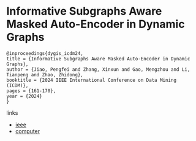 # Informative Subgraphs Aware Masked Auto-Encoder in Dynamic Graphs

```
@inproceedings{dygis_icdm24,
title = {Informative Subgraphs Aware Masked Auto-Encoder in Dynamic Graphs},
author = {Jiao, Pengfei and Zhang, Xinxun and Gao, Mengzhou and Li, Tianpeng and Zhao, Zhidong},
booktitle = {2024 IEEE International Conference on Data Mining (ICDM)},
pages = {161-170},
year = {2024}
}
```

links
- [ieee](https://doi.org/10.1109/ICDM59182.2024.00023)
- [computer](https://doi.ieeecomputersociety.org/10.1109/ICDM59182.2024.00023)
